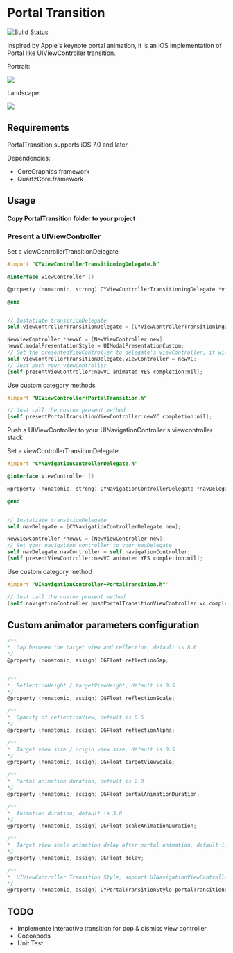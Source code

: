 # Portal Transition

[![Build Status](https://travis-ci.org/machackx/PortalTransition.svg?branch=master)](https://travis-ci.org/machackx/PortalTransition.svg?branch=master)

Inspired by Apple's keynote portal animation, it is an iOS implementation of Portal like UIViewController transition.

Portrait: 

[![](http://img.ceyang.me/portrait.gif)](http://img.ceyang.me/portrait.gif)

Landscape: 

[![](http://img.ceyang.me/landscape.gif)](http://img.ceyang.me/landscape.gif)

## Requirements

PortalTransition supports iOS 7.0 and later,

Dependencies:

* CoreGraphics.framework
* QuartzCore.framework

## Usage

#### Copy PortalTransition folder to your project

### Present a UIViewController

Set a viewControllerTransitionDelegate
```objective-c
#import "CYViewControllerTransitioningDelegate.h"

@interface ViewController ()

@property (nonatomic, strong) CYViewControllerTransitioningDelegate *viewControllerTransitionDelegate;

@end


// Instatiate transitionDelegate
self.viewControllerTransitionDelegate = [CYViewControllerTransitioningDelegate new];

NewViewController *newVC = [NewViewController new];
newVC.modalPresentationStyle = UIModalPresentationCustom;
// Set the presentedViewController to delegate's viewController, it will implemente delegate methods for you
self.viewControllerTransitionDelegate.viewController = newVC;
// Just push your viewController
[self presentViewController:newVC animated:YES completion:nil];

```
Use custom category methods

```objective-c
#import "UIViewController+PortalTransition.h"

// Just call the custom present method
[self presentPortalTransitionViewController:newVC completion:nil];

```

Push a UIViewController to your UINavigationController's viewcontroller stack

Set a viewControllerTransitionDelegate
```objective-c
#import "CYNavigationControllerDelegate.h"

@interface ViewController ()

@property (nonatomic, strong) CYNavigationControllerDelegate *navDelegate;

@end


// Instatiate transitionDelegate
self.navDelegate = [CYNavigationControllerDelegate new];

NewViewController *newVC = [NewViewController new];
// Set your navigation controller to your navDelegate
self.navDelegate.navController = self.navigationController;
[self presentViewController:newVC animated:YES completion:nil];

```
Use custom category method

```objective-c
#import "UINavigationController+PortalTransition.h""

// Just call the custom present method
[self.navigationController pushPortalTransitionViewController:vc completion:nil];

```

## Custom animator parameters configuration
```objective-c
/**
*  Gap between the target view and reflection, default is 8.0
*/
@property (nonatomic, assign) CGFloat reflectionGap;


/**
*  ReflectionHeight / targetViewHeight, default is 0.5
*/
@property (nonatomic, assign) CGFloat reflectionScale;

/**
*  Opacity of reflectionView, default is 0.5
*/
@property (nonatomic, assign) CGFloat reflectionAlpha;

/**
*  Target view size / origin view size, default is 0.5
*/
@property (nonatomic, assign) CGFloat targetViewScale;

/**
*  Portal animation duration, default is 2.0
*/
@property (nonatomic, assign) CGFloat portalAnimationDuration;

/**
*  Animation duration, default is 3.O
*/
@property (nonatomic, assign) CGFloat scaleAnimationDuration;

/**
*  Target view scale animation delay after portal animation, default is 0.5
*/
@property (nonatomic, assign) CGFloat delay;

/**
*  UIViewController Transition Style, support UINavigationViewController Push, UIViewController present
*/
@property (nonatomic, assign) CYPortalTransitionStyle portalTransitionStyle;
```

## TODO

* Implemente interactive transition for pop & dismiss view controller
* Cocoapods
* Unit Test
